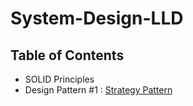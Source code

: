 # System-Design-LLD

## Table of Contents

- SOLID Principles
- Design Pattern #1 : [Strategy Pattern](https://github.com/SmritiSharmaBG/System-Design-LLD/tree/main/Strategy-Design-Pattern)
